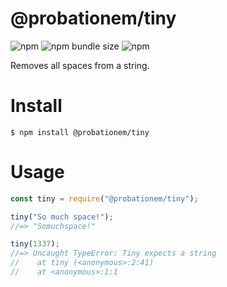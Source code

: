 # @probationem/tiny

![npm](https://img.shields.io/npm/v/@probationem/tiny) ![npm bundle size](https://img.shields.io/bundlephobia/min/@probationem/tiny) ![npm](https://img.shields.io/npm/dt/@probationem/tiny)

Removes all spaces from a string.

# Install
```
$ npm install @probationem/tiny
```

# Usage
```js
const tiny = require("@probationem/tiny");

tiny("So much space!");
//=> "Somuchspace!"

tiny(1337);
//=> Uncaught TypeError: Tiny expects a string
//    at tiny (<anonymous>:2:41)
//    at <anonymous>:1:1
```
